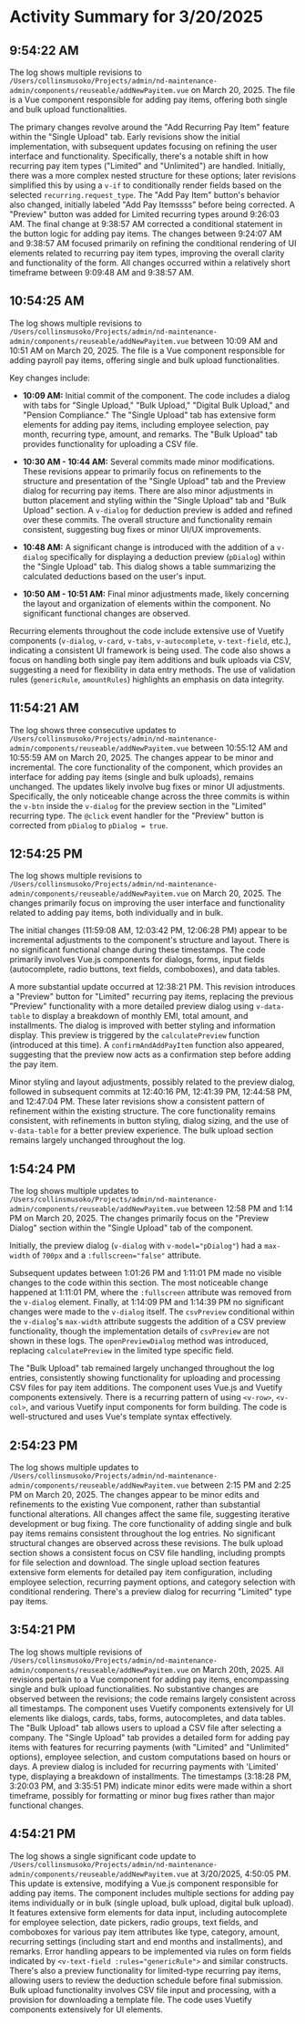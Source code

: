 # Activity Summary for 3/20/2025

## 9:54:22 AM
The log shows multiple revisions to `/Users/collinsmusoko/Projects/admin/nd-maintenance-admin/components/reuseable/addNewPayitem.vue` on March 20, 2025.  The file is a Vue component responsible for adding pay items, offering both single and bulk upload functionalities.

The primary changes revolve around the "Add Recurring Pay Item" feature within the "Single Upload" tab.  Early revisions show the initial implementation, with subsequent updates focusing on refining the user interface and functionality.  Specifically, there's a notable shift in how recurring pay item types ("Limited" and "Unlimited") are handled. Initially, there was a more complex nested structure for these options; later revisions simplified this by using a `v-if` to conditionally render fields based on the selected `recurring.request_type`.  The "Add Pay Item" button's behavior also changed, initially labeled "Add Pay Itemssss" before being corrected.  A "Preview" button was added for Limited recurring types around 9:26:03 AM.  The final change at 9:38:57 AM corrected a conditional statement in the button logic for adding pay items. The changes between 9:24:07 AM and 9:38:57 AM focused primarily on refining the conditional rendering of UI elements related to recurring pay item types, improving the overall clarity and functionality of the form.  All changes occurred within a relatively short timeframe between 9:09:48 AM and 9:38:57 AM.


## 10:54:25 AM
The log shows multiple revisions to `/Users/collinsmusoko/Projects/admin/nd-maintenance-admin/components/reuseable/addNewPayitem.vue` between 10:09 AM and 10:51 AM on March 20, 2025.  The file is a Vue component responsible for adding payroll pay items, offering single and bulk upload functionalities.

Key changes include:

* **10:09 AM:** Initial commit of the component.  The code includes a dialog with tabs for "Single Upload," "Bulk Upload," "Digital Bulk Upload," and "Pension Compliance." The "Single Upload" tab has extensive form elements for adding pay items, including employee selection, pay month, recurring type, amount, and remarks. The "Bulk Upload" tab provides functionality for uploading a CSV file.

* **10:30 AM - 10:44 AM:**  Several commits made minor modifications. These revisions appear to primarily focus on refinements to the structure and presentation of the "Single Upload" tab and the Preview dialog for recurring pay items. There are also minor adjustments in button placement and styling within the "Single Upload" tab and  "Bulk Upload" section.  A `v-dialog` for deduction preview is added and refined over these commits. The overall structure and functionality remain consistent, suggesting bug fixes or minor UI/UX improvements.

* **10:48 AM:**  A significant change is introduced with the addition of a `v-dialog`  specifically for displaying a deduction preview (`pDialog`) within the "Single Upload" tab. This dialog shows a table summarizing the calculated deductions based on the user's input.

* **10:50 AM - 10:51 AM:** Final minor adjustments made, likely concerning the layout and organization of elements within the component. No significant functional changes are observed.


Recurring elements throughout the code include extensive use of Vuetify components (`v-dialog`, `v-card`, `v-tabs`, `v-autocomplete`, `v-text-field`, etc.), indicating a consistent UI framework is being used.  The code also shows a focus on handling both single pay item additions and bulk uploads via CSV, suggesting a need for flexibility in data entry methods.  The use of validation rules (`genericRule`, `amountRules`) highlights an emphasis on data integrity.


## 11:54:21 AM
The log shows three consecutive updates to `/Users/collinsmusoko/Projects/admin/nd-maintenance-admin/components/reuseable/addNewPayitem.vue`  between 10:55:12 AM and 10:55:59 AM on March 20, 2025.  The changes appear to be minor and incremental.  The core functionality of the component, which provides an interface for adding pay items (single and bulk uploads), remains unchanged.  The updates likely involve bug fixes or minor UI adjustments.  Specifically, the only noticeable change across the three commits is within the `v-btn`  inside the `v-dialog` for the preview section in the "Limited" recurring type. The `@click` event handler for the "Preview" button is corrected from `pDialog` to `pDialog = true`.


## 12:54:25 PM
The log shows multiple revisions to `/Users/collinsmusoko/Projects/admin/nd-maintenance-admin/components/reuseable/addNewPayitem.vue` on March 20, 2025.  The changes primarily focus on improving the user interface and functionality related to adding pay items, both individually and in bulk.

The initial changes (11:59:08 AM, 12:03:42 PM, 12:06:28 PM)  appear to be incremental adjustments to the component's structure and layout.  There is no significant functional change during these timestamps.  The code primarily involves Vue.js components for dialogs, forms, input fields (autocomplete, radio buttons, text fields, comboboxes), and data tables.

A more substantial update occurred at 12:38:21 PM. This revision introduces a "Preview" button for "Limited" recurring pay items,  replacing the previous "Preview" functionality with a more detailed preview dialog using `v-data-table` to display a breakdown of monthly EMI, total amount, and installments. The dialog is improved with better styling and information display. This preview  is triggered by the `calculatePreview` function (introduced at this time).  A `confirmAndAddPayItem` function also appeared, suggesting that the preview now acts as a confirmation step before adding the pay item.

Minor styling and layout adjustments, possibly related to the preview dialog, followed in subsequent commits at 12:40:16 PM, 12:41:39 PM, 12:44:58 PM, and 12:47:04 PM. These later revisions show a consistent pattern of refinement within the existing structure.  The core functionality remains consistent, with refinements in button styling, dialog sizing, and the use of `v-data-table` for a better preview experience.  The bulk upload section remains largely unchanged throughout the log.


## 1:54:24 PM
The log shows multiple updates to `/Users/collinsmusoko/Projects/admin/nd-maintenance-admin/components/reuseable/addNewPayitem.vue` between 12:58 PM and 1:14 PM on March 20, 2025.  The changes primarily focus on the "Preview Dialog" section within the "Single Upload" tab of the component.

Initially, the preview dialog (`v-dialog` with `v-model="pDialog"`) had a `max-width` of `700px` and  a `:fullscreen="false"` attribute.

Subsequent updates between 1:01:26 PM and 1:11:01 PM made no visible changes to the code within this section.  The most noticeable change happened at 1:11:01 PM, where the `:fullscreen` attribute was removed from the `v-dialog` element.  Finally, at 1:14:09 PM and 1:14:39 PM no significant changes were made to the `v-dialog` itself. The `csvPreview` conditional within the `v-dialog`'s `max-width` attribute suggests the addition of a CSV preview functionality, though the implementation details of `csvPreview` are not shown in these logs.  The  `openPreviewDialog` method was introduced, replacing `calculatePreview` in the limited type specific field.

The "Bulk Upload" tab remained largely unchanged throughout the log entries, consistently showing functionality for uploading and processing CSV files for pay item additions.  The component uses Vue.js and Vuetify components extensively.  There is a recurring pattern of using `<v-row>`, `<v-col>`, and various Vuetify input components for form building.  The code is well-structured and uses Vue's template syntax effectively.


## 2:54:23 PM
The log shows multiple updates to `/Users/collinsmusoko/Projects/admin/nd-maintenance-admin/components/reuseable/addNewPayitem.vue` between 2:15 PM and 2:25 PM on March 20, 2025.  The changes appear to be minor edits and refinements to the existing Vue component, rather than substantial functional alterations.  All changes affect the same file, suggesting iterative development or bug fixing. The core functionality of adding single and bulk pay items remains consistent throughout the log entries.  No significant structural changes are observed across these revisions.  The bulk upload section shows a consistent focus on CSV file handling, including prompts for file selection and download. The single upload section features extensive form elements for detailed pay item configuration, including employee selection, recurring payment options, and category selection with conditional rendering.  There's a preview dialog for recurring "Limited" type pay items.


## 3:54:21 PM
The log shows multiple revisions of `/Users/collinsmusoko/Projects/admin/nd-maintenance-admin/components/reuseable/addNewPayitem.vue` on March 20th, 2025.  All revisions pertain to a Vue component for adding pay items, encompassing single and bulk upload functionalities.  No substantive changes are observed between the revisions; the code remains largely consistent across all timestamps.  The component uses Vuetify components extensively for UI elements like dialogs, cards, tabs, forms, autocompletes, and data tables.  The "Bulk Upload" tab allows users to upload a CSV file after selecting a company. The "Single Upload" tab provides a detailed form for adding pay items with features for recurring payments (with "Limited" and "Unlimited" options), employee selection, and custom computations based on hours or days.  A preview dialog is included for recurring payments with 'Limited' type, displaying a breakdown of installments.  The timestamps (3:18:28 PM, 3:20:03 PM, and 3:35:51 PM) indicate minor edits were made within a short timeframe, possibly for formatting or minor bug fixes rather than major functional changes.


## 4:54:21 PM
The log shows a single significant code update to `/Users/collinsmusoko/Projects/admin/nd-maintenance-admin/components/reuseable/addNewPayitem.vue` at 3/20/2025, 4:50:05 PM.  This update is extensive, modifying a Vue.js component responsible for adding pay items. The component includes multiple sections for adding pay items individually or in bulk (single upload, bulk upload, digital bulk upload).  It features extensive form elements for data input, including autocomplete for employee selection, date pickers, radio groups, text fields, and comboboxes for various pay item attributes like type, category, amount, recurring settings (including start and end months and installments), and remarks.  Error handling appears to be implemented via rules on form fields indicated by `<v-text-field :rules="genericRule">` and similar constructs.  There's also a preview functionality for limited-type recurring pay items, allowing users to review the deduction schedule before final submission. Bulk upload functionality involves CSV file input and processing, with a provision for downloading a template file.  The code uses Vuetify components extensively for UI elements.
